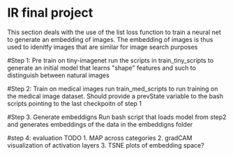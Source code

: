 # IR final project
This section deals with the use of the list  loss function to  train a  neural net to generate an embedding of  images. The  embedding of images is thus used to idenitfy images that are similar  for image search purposes 

#Step 1: Pre train on tiny-imagenet 
run the scripts in train_tiny_scripts to generate an initial model that learns "shape" features and such to distinguish between natural images 

#Step 2: Train on medical images 
run train_med_scripts to run training on the medical image dataset. Should provide a prevState variable to the bash scripts pointing to the last checkpoitn of step 1

#Step 3. Generate embeddigns 
Run bash script that loads model from step2 and generates embeddings of the data in the embeddigns folder 

#step 4: evaluation 
 TODO 
		1. MAP across categories 
		2. gradCAM visualization of activation layers 
		3. TSNE plots of embedding space? 
